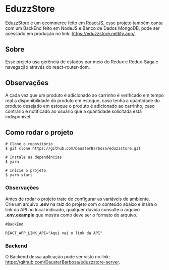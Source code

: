 # EduzzStore
EduzzStore é um ecommerce feito em ReactJS, esse projeto também conta com um BackEnd feito em NodeJS e Banco de Dados MongoDB, pode ser acessado em produção no link: https://eduzzstore.netlify.app/.

## Sobre
Esse projeto usa gerência de estados por meio do Redux e Redux-Saga e navegação através do react-router-dom.

## Observações
A cada vez que um produto é adicionado ao carrinho é verificado em tempo real a disponibilidade do produto em estoque, caso tenha a quantidade do produto desejado em estoque o produto é adicionado ao carrinho, caso contrário é notificado ao usuário que a quantidade solicitada está indisponível.

## Como rodar o projeto
```
# Clone o repositório
$ git clone https://github.com/DausterBarbosa/eduzzstore.git

# Instale as dependências
$ yarn

# Inicie o projeto
$ yarn start
```
### Observações

Antes de rodar o projeto trate de configurar as variáveis de ambiente.<br/>
Crie um arquivo <strong>.env</strong> na raiz do projeto com o conteúdo abaixo e insira o link da API no local indicado, qualquer dúvida consulte o arquivo <strong>.env.example</strong> que mostra como deve ser o formato do arquivo.

```
#BackEnd

REACT_APP_LINK_API="Aqui vai o link da API"
```
### Backend
O Backend dessa aplicação pode ser visto no link: https://github.com/DausterBarbosa/eduzzstore-server.
